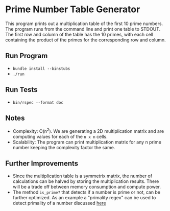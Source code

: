 Prime Number Table Generator
============================

This program prints out a multiplication table of the first 10 prime numbers.
The program runs from the command line and print one table to STDOUT.
The first row and column of the table has the 10 primes, with each cell containing the product of the primes for the corresponding row and column.

Run Program
-----------

* `bundle install --binstubs`
* `./run` 

Run Tests
---------

* `bin/rspec --format doc`

Notes
-----

* Complexity:  O(n<sup>2</sup>). We are generating a 2D multiplication matrix and are computing values for each of the `n x n` cells.
* Scalability: The program can print multiplication matrix for any n prime number keeping the complexity factor the same.

Further Improvements
--------------------

* Since the multiplication table is a symmetrix matrix, the number of calculations can be halved by storing the multiplication results. There will be a trade off between memory consumption and compute power.
* The method `is_prime?` that detects if a number is prime or not, can be further optimized. As an example a "primality regex" can be used to detect primality of a number discussed [here](http://montreal.pm.org/tech/neil_kandalgaonkar.shtml)

